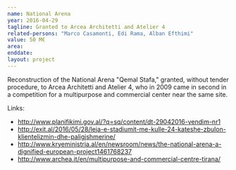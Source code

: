 ```yaml
---
name: National Arena
year: 2016-04-29
tagline: Granted to Arcea Architetti and Atelier 4
related-persons: "Marco Casamonti, Edi Rama, Alban Efthimi"
value: 50 M€
area:
enddate:
layout: project
---
```


Reconstruction of the National Arena "Qemal Stafa," granted, without tender procedure, to Arcea Architetti and Atelier 4, who in 2009 came in second in a competition for a multipurpose and commercial center near the same site.



Links:
* <http://www.planifikimi.gov.al/?q=sq/content/dt-29042016-vendim-nr1>
* <http://exit.al/2016/05/28/leja-e-stadiumit-me-kulle-24-kateshe-zbulon-klientelizmin-dhe-paligjshmerine/>
* <http://www.kryeministria.al/en/newsroom/news/the-national-arena-a-dignified-european-project1461768237>
* <http://www.archea.it/en/multipurpose-and-commercial-centre-tirana/>
